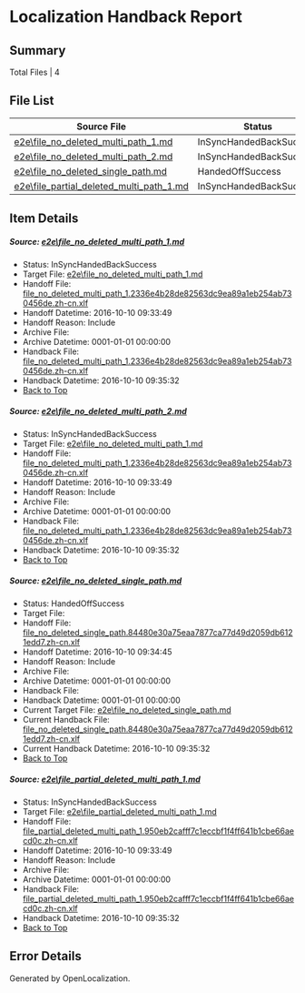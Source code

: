 # <a name='report-top'></a> Localization Handback Report

## Summary
 Total Files | 4

## File List
 Source File | Status | Details 
 ----------- | ------ | ------- 
 [e2e\file_no_deleted_multi_path_1.md](https://github.com/OpenLocalizationTestOrg/ol-test0/blob/9b7a3a663981b74e2a8f8d20d66f8bac3665bbc0/e2e/file_no_deleted_multi_path_1.md) | InSyncHandedBackSuccess | [Details](#e675c3a449589f16d1979ea1bd954aa2c713f2ce1)
 [e2e\file_no_deleted_multi_path_2.md](https://github.com/OpenLocalizationTestOrg/ol-test0/blob/4611ca4e4794adb9d380c5f7eb0bc31e28044aeb/e2e/file_no_deleted_multi_path_2.md) | InSyncHandedBackSuccess | [Details](#e675c3a449589f16d1979ea1bd954aa2c713f2ce2)
 [e2e\file_no_deleted_single_path.md](https://github.com/OpenLocalizationTestOrg/ol-test0/blob/4611ca4e4794adb9d380c5f7eb0bc31e28044aeb/e2e/file_no_deleted_single_path.md) | HandedOffSuccess | [Details](#c56ed2dccf517cd8ad4a3283adadbfdc5fdb139c3)
 [e2e\file_partial_deleted_multi_path_1.md](https://github.com/OpenLocalizationTestOrg/ol-test0/blob/9b7a3a663981b74e2a8f8d20d66f8bac3665bbc0/e2e/file_partial_deleted_multi_path_1.md) | InSyncHandedBackSuccess | [Details](#726fb0ce126434f9055340bc6fbae01ff61964ac4)

## Item Details
##### <a name='e675c3a449589f16d1979ea1bd954aa2c713f2ce1'></a> Source: [e2e\file_no_deleted_multi_path_1.md](https://github.com/OpenLocalizationTestOrg/ol-test0/blob/9b7a3a663981b74e2a8f8d20d66f8bac3665bbc0/e2e/file_no_deleted_multi_path_1.md)
* Status: InSyncHandedBackSuccess
* Target File: [e2e\file_no_deleted_multi_path_1.md](https://github.com/OpenLocalizationTestOrg/ol-test0-zhcn/blob/b39dd72d6ef8ca556ede2b94a4fc523ac89d00ec/e2e/file_no_deleted_multi_path_1.md)
* Handoff File: [file_no_deleted_multi_path_1.2336e4b28de82563dc9ea89a1eb254ab730456de.zh-cn.xlf](https://github.com/OpenLocalizationTestOrg/ol-test0-handoff/blob/48fd78081f26c08510b3487b8785d7c14ecba682/ol-handoff/OpenLocalizationTestOrg/ol-test0-zhcn/qimu/mt/file_no_deleted_multi_path_1.2336e4b28de82563dc9ea89a1eb254ab730456de.zh-cn.xlf)
* Handoff Datetime: 2016-10-10 09:33:49
* Handoff Reason: Include
* Archive File: 
* Archive Datetime: 0001-01-01 00:00:00
* Handback File: [file_no_deleted_multi_path_1.2336e4b28de82563dc9ea89a1eb254ab730456de.zh-cn.xlf](https://github.com/OpenLocalizationTestOrg/ol-test0-handback/blob/0ce1d4b852706e949edcb9a01883c355d3f61860/ol-handback/OpenLocalizationTestOrg/ol-test0-zhcn/qimu/mt/file_no_deleted_multi_path_1.2336e4b28de82563dc9ea89a1eb254ab730456de.zh-cn.xlf)
* Handback Datetime: 2016-10-10 09:35:32
* [Back to Top](#report-top)

##### <a name='e675c3a449589f16d1979ea1bd954aa2c713f2ce2'></a> Source: [e2e\file_no_deleted_multi_path_2.md](https://github.com/OpenLocalizationTestOrg/ol-test0/blob/4611ca4e4794adb9d380c5f7eb0bc31e28044aeb/e2e/file_no_deleted_multi_path_2.md)
* Status: InSyncHandedBackSuccess
* Target File: [e2e\file_no_deleted_multi_path_1.md](https://github.com/OpenLocalizationTestOrg/ol-test0-zhcn/blob/b39dd72d6ef8ca556ede2b94a4fc523ac89d00ec/e2e/file_no_deleted_multi_path_1.md)
* Handoff File: [file_no_deleted_multi_path_1.2336e4b28de82563dc9ea89a1eb254ab730456de.zh-cn.xlf](https://github.com/OpenLocalizationTestOrg/ol-test0-handoff/blob/48fd78081f26c08510b3487b8785d7c14ecba682/ol-handoff/OpenLocalizationTestOrg/ol-test0-zhcn/qimu/mt/file_no_deleted_multi_path_1.2336e4b28de82563dc9ea89a1eb254ab730456de.zh-cn.xlf)
* Handoff Datetime: 2016-10-10 09:33:49
* Handoff Reason: Include
* Archive File: 
* Archive Datetime: 0001-01-01 00:00:00
* Handback File: [file_no_deleted_multi_path_1.2336e4b28de82563dc9ea89a1eb254ab730456de.zh-cn.xlf](https://github.com/OpenLocalizationTestOrg/ol-test0-handback/blob/0ce1d4b852706e949edcb9a01883c355d3f61860/ol-handback/OpenLocalizationTestOrg/ol-test0-zhcn/qimu/mt/file_no_deleted_multi_path_1.2336e4b28de82563dc9ea89a1eb254ab730456de.zh-cn.xlf)
* Handback Datetime: 2016-10-10 09:35:32
* [Back to Top](#report-top)

##### <a name='c56ed2dccf517cd8ad4a3283adadbfdc5fdb139c3'></a> Source: [e2e\file_no_deleted_single_path.md](https://github.com/OpenLocalizationTestOrg/ol-test0/blob/4611ca4e4794adb9d380c5f7eb0bc31e28044aeb/e2e/file_no_deleted_single_path.md)
* Status: HandedOffSuccess
* Target File: 
* Handoff File: [file_no_deleted_single_path.84480e30a75eaa7877ca77d49d2059db6121edd7.zh-cn.xlf](https://github.com/OpenLocalizationTestOrg/ol-test0-handoff/blob/ec42894d70ddf88c11310b88ea86640451ff5dd5/ol-handoff/OpenLocalizationTestOrg/ol-test0-zhcn/qimu/mt/file_no_deleted_single_path.84480e30a75eaa7877ca77d49d2059db6121edd7.zh-cn.xlf)
* Handoff Datetime: 2016-10-10 09:34:45
* Handoff Reason: Include
* Archive File: 
* Archive Datetime: 0001-01-01 00:00:00
* Handback File: 
* Handback Datetime: 0001-01-01 00:00:00
* Current Target File: [e2e\file_no_deleted_single_path.md](https://github.com/OpenLocalizationTestOrg/ol-test0-zhcn/blob/b39dd72d6ef8ca556ede2b94a4fc523ac89d00ec/e2e/file_no_deleted_single_path.md)
* Current Handback File: [file_no_deleted_single_path.84480e30a75eaa7877ca77d49d2059db6121edd7.zh-cn.xlf](https://github.com/OpenLocalizationTestOrg/ol-test0-handback/blob/0ce1d4b852706e949edcb9a01883c355d3f61860/ol-handback/OpenLocalizationTestOrg/ol-test0-zhcn/qimu/mt/file_no_deleted_single_path.84480e30a75eaa7877ca77d49d2059db6121edd7.zh-cn.xlf)
* Current Handback Datetime: 2016-10-10 09:35:32
* [Back to Top](#report-top)

##### <a name='726fb0ce126434f9055340bc6fbae01ff61964ac4'></a> Source: [e2e\file_partial_deleted_multi_path_1.md](https://github.com/OpenLocalizationTestOrg/ol-test0/blob/9b7a3a663981b74e2a8f8d20d66f8bac3665bbc0/e2e/file_partial_deleted_multi_path_1.md)
* Status: InSyncHandedBackSuccess
* Target File: [e2e\file_partial_deleted_multi_path_1.md](https://github.com/OpenLocalizationTestOrg/ol-test0-zhcn/blob/b39dd72d6ef8ca556ede2b94a4fc523ac89d00ec/e2e/file_partial_deleted_multi_path_1.md)
* Handoff File: [file_partial_deleted_multi_path_1.950eb2cafff7c1eccbf1f4ff641b1cbe66aecd0c.zh-cn.xlf](https://github.com/OpenLocalizationTestOrg/ol-test0-handoff/blob/48fd78081f26c08510b3487b8785d7c14ecba682/ol-handoff/OpenLocalizationTestOrg/ol-test0-zhcn/qimu/mt/file_partial_deleted_multi_path_1.950eb2cafff7c1eccbf1f4ff641b1cbe66aecd0c.zh-cn.xlf)
* Handoff Datetime: 2016-10-10 09:33:49
* Handoff Reason: Include
* Archive File: 
* Archive Datetime: 0001-01-01 00:00:00
* Handback File: [file_partial_deleted_multi_path_1.950eb2cafff7c1eccbf1f4ff641b1cbe66aecd0c.zh-cn.xlf](https://github.com/OpenLocalizationTestOrg/ol-test0-handback/blob/0ce1d4b852706e949edcb9a01883c355d3f61860/ol-handback/OpenLocalizationTestOrg/ol-test0-zhcn/qimu/mt/file_partial_deleted_multi_path_1.950eb2cafff7c1eccbf1f4ff641b1cbe66aecd0c.zh-cn.xlf)
* Handback Datetime: 2016-10-10 09:35:32
* [Back to Top](#report-top)


## Error Details

Generated by OpenLocalization.

